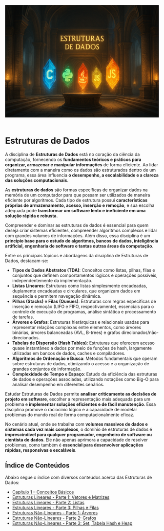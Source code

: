 <div align="center">
  <a href="https://github.com/joseferreira-dev/my-study-notes/tree/main/estruturas-de-dados"><img src="./contents/banner-estruturas-de-dados.png"></a>
</div>
<br>

# Estruturas de Dados

A disciplina de **Estruturas de Dados** está no coração da ciência da computação, fornecendo os **fundamentos teóricos e práticos para organizar, armazenar e manipular informações** de forma eficiente. Ao lidar diretamente com a maneira como os dados são estruturados dentro de um programa, essa área influencia **o desempenho, a escalabilidade e a clareza das soluções computacionais**.

As **estruturas de dados** são formas específicas de organizar dados na memória de um computador para que possam ser utilizados de maneira eficiente por algoritmos. Cada tipo de estrutura possui **características próprias de armazenamento, acesso, inserção e remoção**, e sua escolha adequada pode **transformar um software lento e ineficiente em uma solução rápida e robusta**.

Compreender e dominar as estruturas de dados é essencial para quem deseja criar sistemas eficientes, compreender algoritmos complexos e lidar com grandes volumes de informações. Além disso, essa disciplina é um **princípio base para o estudo de algoritmos, bancos de dados, inteligência artificial, engenharia de software e tantas outras áreas da computação**.

Entre os principais tópicos e abordagens da disciplina de Estruturas de Dados, destacam-se:

- **Tipos de Dados Abstratos (TDA)**: Conceitos como listas, pilhas, filas e conjuntos que definem comportamentos lógicos e operações possíveis, independentemente da implementação.
- **Listas Lineares**: Estruturas como listas simplesmente encadeadas, duplamente encadeadas e circulares, que organizam dados em sequência e permitem navegação dinâmica.
- **Pilhas (Stacks)** e **Filas (Queues)**: Estruturas com regras específicas de inserção e remoção (LIFO e FIFO, respectivamente), essenciais para o controle de execução de programas, análise sintática e processamento de tarefas.
- **Árvores e Grafos**: Estruturas hierárquicas e relacionais usadas para representar relações complexas entre elementos, como árvores binárias, árvores balanceadas (AVL, B-trees) e grafos direcionados/não-direcionados.
- **Tabelas de Dispersão (Hash Tables)**: Estruturas que oferecem acesso quase instantâneo a dados por meio de funções de hash, largamente utilizadas em bancos de dados, caches e compiladores.
- **Algoritmos de Ordenação e Busca**: Métodos fundamentais que operam sobre estruturas de dados, otimizando o acesso e a organização de grandes conjuntos de informação.
- **Complexidade de Tempo e Espaço**: Estudo da eficiência das estruturas de dados e operações associadas, utilizando notações como Big-O para analisar desempenho em diferentes cenários.

Estudar Estruturas de Dados permite **analisar criticamente as decisões de projeto em software**, escolher a representação mais adequada para um problema e **implementar soluções eficientes e de fácil manutenção**. Essa disciplina promove o raciocínio lógico e a capacidade de modelar problemas do mundo real de forma computacionalmente eficaz.

No cenário atual, onde se trabalha com **volumes massivos de dados e sistemas cada vez mais complexos**, o domínio de estruturas de dados é **imprescindível para qualquer programador, engenheiro de software ou cientista de dados**. Ele não apenas aprimora a capacidade de resolver problemas, como também é **essencial para desenvolver aplicações rápidas, responsivas e escaláveis**.

## Índice de Conteúdos

Abaixo segue o índice com diversos conteúdos acerca das Estruturas de Dados:

- [Capítulo 1 – Conceitos Básicos](contents/01-conceitos.md)
- [Estruturas Lineares - Parte 1: Vetores e Matrizes](02-lineares-01.md)
- [Estruturas Lineares - Parte 2: Listas](03-lineares-02.md)
- [Estruturas Lineares - Parte 3: Pilhas e Filas](04-lineares-03.md)
- [Estruturas Não-Lineares - Parte 1: Árvores](05-nao-lineares-01.md)
- [Estruturas Não-Lineares - Parte 2: Grafos](06-nao-lineares-02.md)
- [Estruturas Não-Lineares - Parte 3: Set, Tabela Hash e Heap](07-nao-lineares-03.md)
